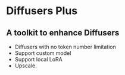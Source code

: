 # Diffusers Plus
## A toolkit to enhance Diffusers

* Diffusers with no token number limitation
* Support custom model
* Support local LoRA
* Upscale. 
